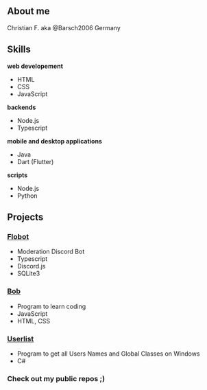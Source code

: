 ## __About me__
Christian F. aka  @Barsch2006
Germany

## __Skills__
__web developement__
- HTML
- CSS
- JavaScript

__backends__
- Node.js
- Typescript

__mobile and desktop applications__
- Java
- Dart (Flutter)

__scripts__
- Node.js
- Python

## __Projects__
  ### <a href="https://github.com/Mickhat/FloBot/">Flobot</a>
  - Moderation Discord Bot
  - Typescript
  - Discord.js
  - SQLite3
  ### <a href="https://github.com/filip326/bob/">Bob</a>
  - Program to learn coding
  - JavaScript
  - HTML, CSS
   ### <a href="https://github.com/filip326/Schulliste">Userlist</a>
  - Program to get all Users Names and Global Classes on Windows
  - C#
  ### Check out my public repos ;)
